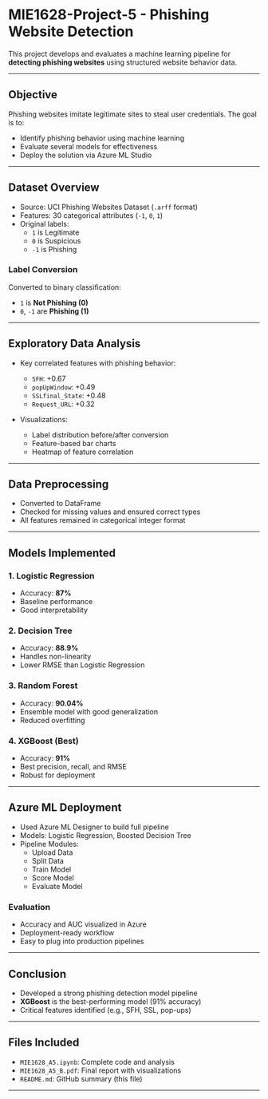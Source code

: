 # MIE1628-Project-5 - Phishing Website Detection
This project develops and evaluates a machine learning pipeline for **detecting phishing websites** using structured website behavior data.

---

## Objective
Phishing websites imitate legitimate sites to steal user credentials. The goal is to:
- Identify phishing behavior using machine learning
- Evaluate several models for effectiveness
- Deploy the solution via Azure ML Studio

---
## Dataset Overview
- Source: UCI Phishing Websites Dataset (`.arff` format)
- Features: 30 categorical attributes (`-1`, `0`, `1`)
- Original labels:
  - `1` is Legitimate
  - `0` is Suspicious
  - `-1` is Phishing

### Label Conversion
Converted to binary classification:
- `1` is **Not Phishing (0)**
- `0`, `-1` are **Phishing (1)**

---

## Exploratory Data Analysis

- Key correlated features with phishing behavior:
  - `SFH`: +0.67
  - `popUpWindow`: +0.49
  - `SSLfinal_State`: +0.48
  - `Request_URL`: +0.32

- Visualizations:
  - Label distribution before/after conversion
  - Feature-based bar charts
  - Heatmap of feature correlation

---

## Data Preprocessing
- Converted to DataFrame
- Checked for missing values and ensured correct types
- All features remained in categorical integer format

---
## Models Implemented
### 1. Logistic Regression
- Accuracy: **87%**
- Baseline performance
- Good interpretability

### 2. Decision Tree
- Accuracy: **88.9%**
- Handles non-linearity
- Lower RMSE than Logistic Regression

### 3. Random Forest
- Accuracy: **90.04%**
- Ensemble model with good generalization
- Reduced overfitting

### 4. XGBoost (Best)
- Accuracy: **91%**
- Best precision, recall, and RMSE
- Robust for deployment
---

## Azure ML Deployment
- Used Azure ML Designer to build full pipeline
- Models: Logistic Regression, Boosted Decision Tree
- Pipeline Modules:
  - Upload Data
  - Split Data
  - Train Model
  - Score Model
  - Evaluate Model
### Evaluation
- Accuracy and AUC visualized in Azure
- Deployment-ready workflow
- Easy to plug into production pipelines

---

## Conclusion

- Developed a strong phishing detection model pipeline
- **XGBoost** is the best-performing model (91% accuracy)
- Critical features identified (e.g., SFH, SSL, pop-ups)

---

## Files Included

- `MIE1628_A5.ipynb`: Complete code and analysis
- `MIE1628_A5_B.pdf`: Final report with visualizations
- `README.md`: GitHub summary (this file)

---
